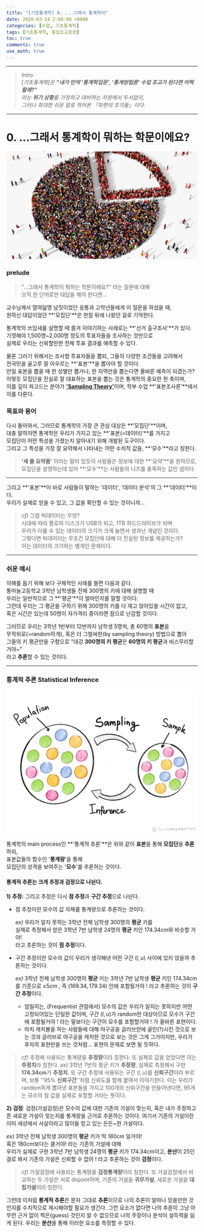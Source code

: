 ```yaml
---
title: "[기초통계학] 0. ...그래서 통계학이"
date: 2020-03-14 2:08:00 +0800
categories: [수업, 기초통계학]
tags: [기초통계학, 통입조교훈련]
toc: true
comments: true
use_math: true  	
---
```




***

> *Intro.*  
> *[기초통계학]은 **"내가 만약 '통계학입문', '통계방법론' 수업 조교가 된다면 어떡할래?"***  
> *라는 **위기 상황**를 가정하고 대비하는 차원에서 두서없이,*  
> *그러나 최대한 쉬운 말로 적어본 「파편의 조각들」이다.*

***



# **0. ...그래서 통계학이 뭐하는 학문이에요?**

![data-sampling](\assets\img\기통\data-sampling.jpg)

### **prelude**

> "...그래서 통계학이 뭐하는 학문이에요?" 라는 질문에 대해  
> 오직 한 단어로만 대답을 해야 한다면... 

교수님께서 열여덟명 남짓이었던 응통과 고학년들에게 이 질문을 하셨을 때,  
원하신 대답이었던 **'모집단'**은 한참 뒤에 나왔던 걸로 기억한다.

통계학의 쓰임새를 설명할 때 즐겨 이야기하는 사례로는 **'선거 출구조사'**가 있다.  
기껏해야 1,500명~2,000명 정도의 투표자들을 조사하는 것만으로  
실제로 우리는 신뢰할만한 전체 투표 결과를 예측할 수 있다.   

물론 그러기 위해서는 조사할 투표자들을 뽑되, 그들의 다양한 조건들을 고려해서   
전국민을 골고루 잘 아우르는 **'표본'**을 뽑아야 할 것이다.  
만일 표본을 뽑을 때 한 성별만 뽑거나, 한 지역만을 뽑는다면 올바른 예측이 되겠는가?   
이렇듯 모집단을 진실로 잘 대표하는 표본을 뽑는 것은 통계학의 중요한 한 축이며,  
이를 깊이 파고드는 분야가 [**'Sampling Theory'**](https://en.wikipedia.org/wiki/Sampling_(statistics))이며, 학부 수업 **'표본조사론'**에서 이를 다룬다.

###  **목표와 용어**

다시 돌아와서, 그러므로 통계학의 가장 큰 관심 대상은 **'모집단'**이며,  
대충 말하자면 통계학은 우리가 가지고 있는 **'표본(=데이터)'**를 가지고  
모집단이 어떤 특성을 가졌는지 알아내기 위해 개발된 도구이다.  
그리고 그 특성을 가장 잘 요약해서 나타내는 어떤 수치적 값을, **'모수'**라고 칭한다. 

> **'세 줄 요약좀'** 이라는 말이 있듯이 사람들은 정보에 대한 **'요약'**을 원하므로,  
> 모집단을 설명하는데 있어 **'모수'**는 사람들의 니즈를 충족하는 값인 셈이다.

***

그리고 **'표본'**이 바로 사람들이 말하는 '데이터', '데이터 분석'의 그 **'데이터'**이다.  
우리가 실제로 얻을 수 있고, 그 값을 확인할 수 있는 것이니까... 

> *cf)* 그럼 빅데이터는 무엇?  
> 시대에 따라 플로피 디스크가 USB가 되고, 1TB 하드드라이브가 되며  
> 우리가 다룰 수 있는 데이터의 크기가 크게 늘면서 생겨난 개념인 것이다.  
> 그렇다면 빅데이터는 무조건 모집단에 대해 더 진실된 정보를 제공하는가?  
> 이는 데이터의 크기와는 별개인 문제이다.  

***

### **쉬운 예시**

이해를 돕기 위해 보다 구체적인 사례를 들면 다음과 같다.   
통마늘고등학교 3학년 남학생들 전체 300명의 키에 대해 설명할 때  
우리는 일반적으로 그 **'평균'**이 얼마인지를 말할 것이다.   
그런데 우리는 그 평균을 구하기 위해 300명의 키를 다 재고 앉아있을 시간이 없고,   
혹은 시간은 있는데 50명이 자가격리 중이라면 참으로 난감할 것이다.  

그러므로 우리는 3학년 1반부터 12반까지 남학생 5명씩, 총 60명의 **표본**을  
무작위로(=random하게), 혹은 더 그럴싸한(by sampling theory) 방법으로 뽑아  
그들의 키 평균만을 구함으로 "대강 **300명의 키 평균**은 **60명의 키 평균**과 비스무리할거야~"  
라고 **추론**할 수 있는 것이다.           

***

### **통계적 추론 Statistical Inference**

![sampling](\assets\img\기통\sampling_concept.jpg)

통계학의 main process인 **'통계적 추론'**은 위와 같이 **표본**을 통해 **모집단**을 **추론**하되,   
표본값들의 함수인 '**통계량**'을 통해  
모집단의 성격을 보여주는 '**모수**'를 추론하는 것이다. 

#### **통계적 추론는 크게 추정과 검정으로 나뉜다.**

**1) 추정:**
그리고 추정은 다시 **점 추정**과 **구간 추정**으로 나뉜다.

- 점 추정이란 모수의 값 자체를 통계량으로 추론하는 것이다.

  *ex)* 우리가 알지 못하는 3학년 전체 남학생 $300$명의 **평균** 키를   
  실제로 측정해서 얻은 3학년 7반 남학생 $24$명의 **평균** 키인 $174.34cm$와 비슷할 거야!  
  라고 추론하는 것이 **점 추정**이다. 

- 구간 추정이란 모수의 값이 우리가 생각해낸 어떤 구간 $(l,u)$ 사이에 있지 않을까 추론하는 것이다.

  *ex)* 3학년 전체 남학생 $300$명의 **평균** 키는 3학년 7반 남학생 **평균** 키인 $174.34cm$를 기준으로
  $\pm 5cm$ , 즉 $(169.34,179.34)$ 안에 포함될거야 !
  라고 추론하는 것이 **구간 추정**이다.  

  - 엄밀히는, (Frequentist 관점에서) 모수의 값은 우리가 알지는 못하지만
    어떤 고정되어있는 단일한 값이며, 구간 $(l,u)$가 random한 대상이므로
    모수가 구간에 포함될거야 ! 라는 말보다는 구간이 모수를 포함할거야 ! 가 올바른 표현이다. 
  - 마치 캐치볼을 하는 사람들에 대해 야구공을 글러브안에 골인(?)시킨 것으로 보는 것과
    글러브로 야구공을 캐치한 것으로 보는 것은 그게 그거이지만, 
    우리가 후자의 표현만을 쓰는 것처럼... 표현의 문제로 보면 될 듯하다.   

> *cf)* 추정에 사용되는 통계량을 **추정량**이라 칭한다. 또 실제로 값을 얻었다면 이는 **추정치**라 칭한다.
> *ex)* 3학년 7반의 평균 키가 **추정량**, 실제로 측정해서 구한 **174.34cm**가 **추정치**. 
> 또 구간 추정에 사용되는 구간 $(l,u)$를 **신뢰구간**이라 부르며, 보통 ''$95$% **신뢰구간**''처럼
> 신뢰도를 함께 붙여서 이야기한다. 이는 우리가 random하게 뽑아낸 표본들을 가지고
> $100$개의 신뢰구간을 만들어낸다면, $95$개는 모수의 참 값을 실제로 포함할 거라는 뜻이다.

**2) 검정**: 검정(가설검정)은 모수의 값에 대한 기존의 가설이 맞는지, 
혹은 내가 주장하고픈 새로운 가설이 맞는지를 통계량을 근거로 추론하는 것이다.
여기서 기존의 가설이란 이미 세상에서 사실이라고 많이들 믿고 있는 든든~한 가설이다.   

*ex)* 3학년 전체 남학생 $300$명의 **평균** 키가 딱 $180cm$ 일거야!  
혹은 $180cm$보다는 클거야! 라는 기존의 가설에 대해  
우리가 실제로 구한 3학년 7반 남학생 $24$명의 **평균** 키가 $174.34cm$이고, 
**분산**이 $25$인걸로 봐서 기존의 가설은 신뢰할 수 없어 !
라고 추론하는 것이 **검정**이다.

> *cf)* 가설검정에 사용되는 통계량을 **검정통계량**이라 칭한다.
> 또 가설검정에서 비교하는 두 가설은 서로 disjoint하며,
> 기존의 가설을 **귀무가설**, 새로운 가설을 **대립가설**이라 칭한다. 

그런데 이처럼 **통계적 추론**은 문자 그대로 **추론**이므로
나의 추론이 얼마나 믿을만한 것인지를 수치적으로 제시해야할 필요가 생긴다.
그런 요소가 없다면 나의 추론이 그냥 아무런 근거 없이 찍은(guess) 것인지 알 수 없으므로
나의 주장이나 분석이 설득력을 잃게 된다. 우리는 **분산**을 통해 이러한 요소를 측정할 수 있다.  